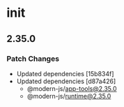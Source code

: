 # init

## 2.35.0

### Patch Changes

- Updated dependencies [15b834f]
- Updated dependencies [d87a426]
  - @modern-js/app-tools@2.35.0
  - @modern-js/runtime@2.35.0
